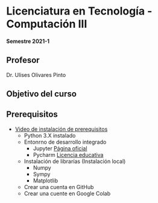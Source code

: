 # Licenciatura en Tecnología - Computación III 
####  Semestre  2021-1




## Profesor
 Dr. Ulises Olivares Pinto

## Objetivo del curso


## Prerequisitos
+ [Video de instalación de prerequisitos](https://www.youtube.com/watch?v=1ETiwXo0lg4&feature=emb_title&ab_channel=CanalTecn%C3%B3logos)
  + Python 3.X instalado
  + Entonrno de desarrollo integrado
    - Jupyter [Página oficial](https://jupyter.org/)
    - Pycharm [Licencia educativa](https://www.jetbrains.com/community/education/#students)
  + Instalación de librarías (Instalación local)
    - Numpy
    - Sympy
    - Matplotlib 
  + Crear una cuenta en GitHub
  + Crear una cuente en Google Colab
  
  
  
